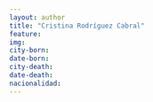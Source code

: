 ```yaml
---
layout: author
title: "Cristina Rodríguez Cabral"
feature:
img: 
city-born:
date-born: 
city-death: 
date-death:
nacionalidad:
---
```


